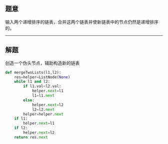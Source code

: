 ## 题意

输入两个递增排序的链表，合并这两个链表并使新链表中的节点仍然是递增排序的。

---
## 解题

创造一个伪头节点，辅助构造新的链表

```python
def mergeTwoLists(l1,l2):
	res=helper=ListNode(None)
	while l1 and l2:
		if l1.val<l2.val:
			helper.next=l1
			l1=l1.next
		else:
			helper.next=l2
			l2=l2.next
		helper=helper.next
	if l1:
		helper.next=l1
	if l2:
		helper.next=l2
	return res.next
```